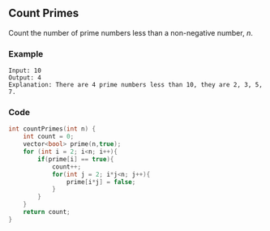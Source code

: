 ## Count Primes
Count the number of prime numbers less than a non-negative number, *n*.
### Example
```
Input: 10
Output: 4
Explanation: There are 4 prime numbers less than 10, they are 2, 3, 5, 7.
```
### Code
```cpp
int countPrimes(int n) {
    int count = 0;
    vector<bool> prime(n,true);
    for (int i = 2; i<n; i++){
        if(prime[i] == true){
            count++;
            for(int j = 2; i*j<n; j++){
                prime[i*j] = false;
            }
        }
    }
    return count;
}
```